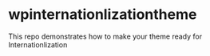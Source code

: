 # wpinternationlizationtheme
This repo demonstrates how to make your theme ready for Internationlization
